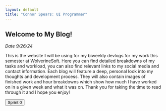 ```yaml
---
layout: default
title: "Connor Spears: UI Programmer"
---
```


<!-- Intro Section -->
<article>
	<h2>Welcome to My Blog!</h2>
	<p><em>Date 9/26/24</em></p>
	<p>This is the website I will be using for my biweekly devlogs for my work this semester at WolverineSoft. Here you can find detailed breakdowns of my tasks and workload, you can also find relevant links to my social media and contact information. Each blog will feature a deep, personal look into my thoughts and development process. They will also contain images of finished work and hour breakdowns which show how much I have worked on in a given week and what it was on. Thank you for taking the time to read through it and I hope you enjoy!</p>
</article>

<!-- Blog List Section -->
<div class="tabbed-navigation">
	<button class="sprint-button" onclick="showSprint(0)">Sprint 0</button>
	<!-- For later Sprints -->
	<!--<button class="button-list" onclick="showSprint(1)">Sprint 1</button>
	<button class="button-list" onclick="showSprint(2)">Sprint 2</button>-->
</div>

<div id="sprint0" class="sprint-content" style="display: none;">
	<h2>Sprint 0 Blog</h2>
	<p><em>Date 9/26/24</em></p>
	<p>During this sprint I completed a technical interview, met my teammates, and made this website!</p>
	<a href="{{ './blog/2024/09/26/sprint0Blog.html/' | relative_url }}" class="read-more">Read More</a>
<!-- For later Sprints -->
<!-- </div>
	<div id="sprint1" class="sprint-content" style="display: none;">
	<h2>Sprint 1 Blog</h2>
	<p><em>Date 9/26/24</em></p>
	<p>A brief overview of Sprint 1's objectives and outcomes.</p>
	<a href="sprint1-blog.html" class="read-more">Read More</a>
</div>
<div id="sprint2" class="sprint-content" style="display: none;">
	<h2>Sprint 2 Blog</h2>
	<p><em>Date 9/26/24</em></p>
	<p>A brief overview of Sprint 2's objectives and outcomes.</p>
	<a href="sprint2-blog.html" class="read-more">Read More</a>
</div>
-->